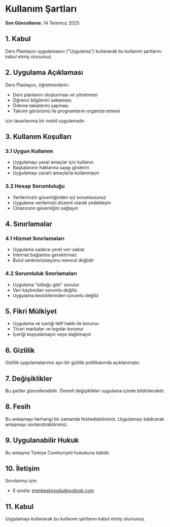 # Kullanım Şartları

**Son Güncelleme:** 14 Temmuz 2025

## 1. Kabul

Ders Planlayıcı uygulamasını ("Uygulama") kullanarak bu kullanım şartlarını kabul etmiş olursunuz.

## 2. Uygulama Açıklaması

Ders Planlayıcı, öğretmenlerin:

- Ders planlarını oluşturması ve yönetmesi
- Öğrenci bilgilerini saklaması
- Ödeme takiplerini yapması
- Takvim görünümü ile programlarını organize etmesi

için tasarlanmış bir mobil uygulamadır.

## 3. Kullanım Koşulları

### 3.1 Uygun Kullanım

- Uygulamayı yasal amaçlar için kullanın
- Başkalarının haklarına saygı gösterin
- Uygulamayı zararlı amaçlarla kullanmayın

### 3.2 Hesap Sorumluluğu

- Verilerinizin güvenliğinden siz sorumlusunuz
- Uygulama verilerinizi düzenli olarak yedekleyin
- Cihazınızın güvenliğini sağlayın

## 4. Sınırlamalar

### 4.1 Hizmet Sınırlamaları

- Uygulama sadece yerel veri saklar
- İnternet bağlantısı gerektirmez
- Bulut senkronizasyonu mevcut değildir

### 4.2 Sorumluluk Sınırlamaları

- Uygulama "olduğu gibi" sunulur
- Veri kaybından sorumlu değiliz
- Uygulama kesintilerinden sorumlu değiliz

## 5. Fikri Mülkiyet

- Uygulama ve içeriği telif hakkı ile korunur
- Ticari markalar ve logolar korunur
- İçeriği kopyalamayın veya dağıtmayın

## 6. Gizlilik

Gizlilik uygulamalarımız ayrı bir gizlilik politikasında açıklanmıştır.

## 7. Değişiklikler

Bu şartlar güncellenebilir. Önemli değişiklikler uygulama içinde bildirilecektir.

## 8. Fesih

Bu anlaşmayı herhangi bir zamanda feshedebilirsiniz. Uygulamayı kaldırarak anlaşmayı sonlandırabilirsiniz.

## 9. Uygulanabilir Hukuk

Bu anlaşma Türkiye Cumhuriyeti hukukuna tabidir.

## 10. İletişim

Sorularınız için:

- E-posta: <erenkeskinoglu@outlook.com>

## 11. Kabul

Uygulamayı kullanarak bu kullanım şartlarını kabul etmiş olursunuz.
